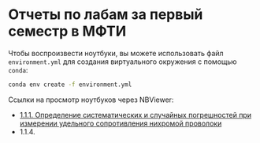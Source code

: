 # Отчеты по лабам за первый семестр в МФТИ

Чтобы воспроизвести ноутбуки, вы можете использовать файл `environment.yml` для создания виртуального окружения с помощью `conda`:

```bash
conda env create -f environment.yml
```

Ссылки на просмотр ноутбуков через NBViewer:
- [1.1.1. Определение систематических и случайных погрешностей при измерении удельного сопротивления нихромой проволоки](https://nbviewer.org/github/timofeiryko/mipt-labs-1/blob/main/1.1.1/main.ipynb)
- 1.1.4. 